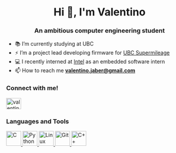 <h1 align="center">Hi 👋, I'm Valentino</h1>
<h3 align="center">An ambitious computer engineering student</h3>

- 📚 I’m currently studying at UBC
- ⚡️ I’m a project lead developing firmware for [UBC Supermileage](https://www.supermileage.ca/)
- 💻 I recently interned at [Intel](https://www.intel.com/content/www/us/en/homepage.html) as an embedded software intern
- 📫 How to reach me **valentino.jaber@gmail.com**

<h3 align="left">Connect with me!</h3>
<p align="left">
<a href="https://linkedin.com/in/valentinojaber" target="blank"><img align="center" src="https://raw.githubusercontent.com/rahuldkjain/github-profile-readme-generator/master/src/images/icons/Social/linked-in-alt.svg" alt="valentinojaber" height="30" width="40" /></a>
</p>

<h3 align="left">Languages and Tools</h3>
<p align="left"> <a href="https://en.wikipedia.org/wiki/C_(programming_language)" target="_blank" rel="noreferrer"> <img src="https://upload.wikimedia.org/wikipedia/commons/1/18/C_Programming_Language.svg" alt="C" width="40" height="40"/> </a> <a href="https://www.python.org/" target="_blank" rel="noreferrer"> <img src="https://upload.wikimedia.org/wikipedia/commons/c/c3/Python-logo-notext.svg" alt="Python" width="40" height="40"/> </a> <a href="https://www.linux.org/" target="_blank" rel="noreferrer"> <img src="https://upload.wikimedia.org/wikipedia/commons/3/35/Tux.svg" alt="Linux" width="40" height="40"/> </a> <a href="https://git-scm.com/" target="_blank" rel="noreferrer"> <img src="https://git-scm.com/images/logos/downloads/Git-Icon-1788C.svg" alt="Git" width="40" height="40"/> </a> <a href="https://en.wikipedia.org/wiki/C%2B%2B" target="_blank" rel="noreferrer"> <img src="https://upload.wikimedia.org/wikipedia/commons/1/18/ISO_C%2B%2B_Logo.svg" alt="C++" width="40" height="40"/> </a>  </p>


<!---
valentino-jaber/valentino-jaber is a ✨ special ✨ repository because its `README.md` (this file) appears on your GitHub profile.
You can click the Preview link to take a look at your changes.
--->
